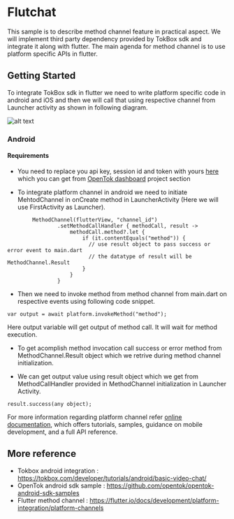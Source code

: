 # Flutchat

This sample is to describe method channel feature in practical aspect. We will implement third party dependency provided by TokBox sdk and integrate it along with flutter. The main agenda for method channel is to use platform specific APIs in flutter.

## Getting Started

To integrate TokBox sdk in flutter we need to write platform specific code in android and iOS and then we will call that using respective channel from Launcher activity as shown in following diagram.

![alt text](https://raw.githubusercontent.com/solutelabs/Flutchat/feature/add_assets/workflow.jpg)

### Android

#### Requirements 
- You need to replace you api key, session id and token with yours [here](https://github.com/solutelabs/Flutchat/blob/master/android/app/src/main/kotlin/stllpt/com/flutchat/OpenTokConfig.kt) which you can get from [OpenTok dashboard](https://tokbox.com/account/) project section

- To integrate platform channel in android we need to initiate MehtodChannel in onCreate method in LauncherActivity (Here we will use FirstActivity as Launcher).
```
        MethodChannel(flutterView, "channel_id")
                .setMethodCallHandler { methodCall, result ->
                    methodCall.method?.let {
                        if (it.contentEquals("method")) {
                          // use result object to pass success or error event to main.dart
                          // the datatype of result will be MethodChannel.Result
                        }
                    }
                }

```

- Then we need to invoke method from method channel from main.dart on respective events using following code snippet.
```
var output = await platform.invokeMethod("method");
```
Here output variable will get output of method call. It will wait for method execution.

- To get acomplish method invocation call success or error method from MethodChannel.Result object which we retrive during method channel initialization.

- We can get output value using result object which we get from MethodCallHandler provided in MethodChannel initialization in Launcher Activity. 
```
result.success(any object);
```
For more information regarding platform channel refer
[online documentation](https://flutter.io/docs/development/platform-integration/platform-channels), which offers tutorials,
samples, guidance on mobile development, and a full API reference.

## More reference 
- Tokbox android integration : https://tokbox.com/developer/tutorials/android/basic-video-chat/
- OpenTok android sdk sample : https://github.com/opentok/opentok-android-sdk-samples
- Flutter method channel : https://flutter.io/docs/development/platform-integration/platform-channels
